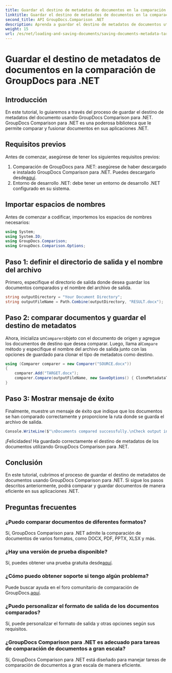 ```yaml
---
title: Guardar el destino de metadatos de documentos en la comparación de GroupDocs para .NET
linktitle: Guardar el destino de metadatos de documentos en la comparación de GroupDocs para .NET
second_title: API GroupDocs.Comparison .NET
description: Aprenda a guardar el destino de metadatos de documentos utilizando GroupDocs Comparison para .NET. Pasos sencillos para una comparación eficiente de documentos en sus aplicaciones .NET.
weight: 15
url: /es/net/loading-and-saving-documents/saving-documents-metadata-target/
---
```


# Guardar el destino de metadatos de documentos en la comparación de GroupDocs para .NET

## Introducción
En este tutorial, lo guiaremos a través del proceso de guardar el destino de metadatos del documento usando GroupDocs Comparison para .NET. GroupDocs Comparison para .NET es una poderosa biblioteca que le permite comparar y fusionar documentos en sus aplicaciones .NET.
## Requisitos previos
Antes de comenzar, asegúrese de tener los siguientes requisitos previos:
1.  Comparación de GroupDocs para .NET: asegúrese de haber descargado e instalado GroupDocs Comparison para .NET. Puedes descargarlo desde[aquí](https://releases.groupdocs.com/comparison/net/).
2. Entorno de desarrollo .NET: debe tener un entorno de desarrollo .NET configurado en su sistema.

## Importar espacios de nombres
Antes de comenzar a codificar, importemos los espacios de nombres necesarios:
```csharp
using System;
using System.IO;
using GroupDocs.Comparison;
using GroupDocs.Comparison.Options;
```
## Paso 1: definir el directorio de salida y el nombre del archivo
Primero, especifique el directorio de salida donde desea guardar los documentos comparados y el nombre del archivo de salida.
```csharp
string outputDirectory = "Your Document Directory";
string outputFileName = Path.Combine(outputDirectory, "RESULT.docx");
```
## Paso 2: comparar documentos y guardar el destino de metadatos
 Ahora, inicializa un`Comparer`objeto con el documento de origen y agregue los documentos de destino que desea comparar. Luego, llama al`Compare` método y especifique el nombre del archivo de salida junto con las opciones de guardado para clonar el tipo de metadatos como destino.
```csharp
using (Comparer comparer = new Comparer("SOURCE.docx"))
{
    comparer.Add("TARGET.docx");
    comparer.Compare(outputFileName, new SaveOptions() { CloneMetadataType = MetadataType.Target });
}
```
## Paso 3: Mostrar mensaje de éxito
Finalmente, muestre un mensaje de éxito que indique que los documentos se han comparado correctamente y proporcione la ruta donde se guarda el archivo de salida.
```csharp
Console.WriteLine($"\nDocuments compared successfully.\nCheck output in {outputDirectory}.");
```
¡Felicidades! Ha guardado correctamente el destino de metadatos de los documentos utilizando GroupDocs Comparison para .NET.

## Conclusión
En este tutorial, cubrimos el proceso de guardar el destino de metadatos de documentos usando GroupDocs Comparison para .NET. Si sigue los pasos descritos anteriormente, podrá comparar y guardar documentos de manera eficiente en sus aplicaciones .NET.
## Preguntas frecuentes
### ¿Puedo comparar documentos de diferentes formatos?
Sí, GroupDocs Comparison para .NET admite la comparación de documentos de varios formatos, como DOCX, PDF, PPTX, XLSX y más.
### ¿Hay una versión de prueba disponible?
 Sí, puedes obtener una prueba gratuita desde[aquí](https://releases.groupdocs.com/).
### ¿Cómo puedo obtener soporte si tengo algún problema?
 Puede buscar ayuda en el foro comunitario de comparación de GroupDocs.[aquí](https://forum.groupdocs.com/c/comparison/12).
### ¿Puedo personalizar el formato de salida de los documentos comparados?
Sí, puede personalizar el formato de salida y otras opciones según sus requisitos.
### ¿GroupDocs Comparison para .NET es adecuado para tareas de comparación de documentos a gran escala?
Sí, GroupDocs Comparison para .NET está diseñado para manejar tareas de comparación de documentos a gran escala de manera eficiente.